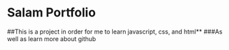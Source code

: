 # Salam Portfolio
##This is a project in order for me to learn javascript, css, and html**
###As well as learn more about github
